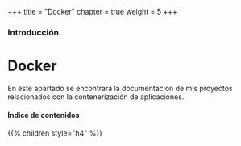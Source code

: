 +++
title = "Docker"
chapter = true
weight = 5
+++

### Introducción.

# Docker

En este apartado se encontrará la documentación de mis proyectos relacionados con la contenerización de aplicaciones.

#### Índice de contenidos

{{% children style="h4" %}}